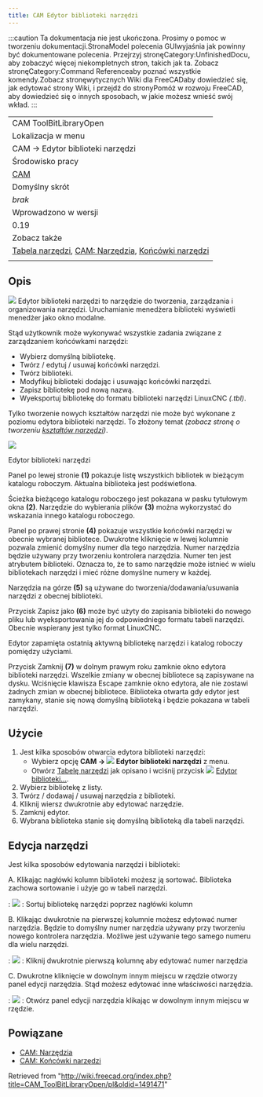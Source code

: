```yaml
---
title: CAM Edytor biblioteki narzędzi
---
```

:::caution
Ta dokumentacja nie jest ukończona. Prosimy o pomoc w tworzeniu dokumentacji.StronaModel polecenia GUIwyjaśnia jak powinny być dokumentowane polecenia. Przejrzyj stronęCategory:UnfinishedDocu, aby zobaczyć więcej niekompletnych stron, takich jak ta. Zobacz stronęCategory:Command Referenceaby poznać wszystkie komendy.Zobacz stronęwytycznych Wiki dla FreeCADaby dowiedzieć się, jak edytować strony Wiki, i przejdź do stronyPomóż w rozwoju FreeCAD, aby dowiedzieć się o innych sposobach, w jakie możesz wnieść swój wkład.
:::

|  |
| --- |
| CAM ToolBitLibraryOpen |
| Lokalizacja w menu |
| CAM → Edytor biblioteki narzędzi |
| Środowisko pracy |
| [CAM](/CAM_Workbench/pl "CAM Workbench/pl") |
| Domyślny skrót |
| *brak* |
| Wprowadzono w wersji |
| 0.19 |
| Zobacz także |
| [Tabela narzędzi](/CAM_ToolBitDock/pl "CAM ToolBitDock/pl"), [CAM: Narzędzia](/CAM_Tools/pl "CAM Tools/pl"), [Końcówki narzędzi](/CAM_ToolBit/pl "CAM ToolBit/pl") |
|  |

## Opis

![](/images/CAM_ToolBitLibraryOpen.svg) Edytor biblioteki narzędzi to narzędzie do tworzenia, zarządzania i organizowania narzędzi. Uruchamianie menedżera biblioteki wyświetli menedżer jako okno modalne.

Stąd użytkownik może wykonywać wszystkie zadania związane z zarządzaniem końcówkami narzędzi:

* Wybierz domyślną bibliotekę.
* Twórz / edytuj / usuwaj końcówki narzędzi.
* Twórz biblioteki.
* Modyfikuj biblioteki dodając i usuwając końcówki narzędzi.
* Zapisz bibliotekę pod nową nazwą.
* Wyeksportuj bibliotekę do formatu biblioteki narzędzi LinuxCNC *(.tbl)*.

Tylko tworzenie nowych kształtów narzędzi nie może być wykonane z poziomu edytora biblioteki narzędzi. To złożony temat *(zobacz stronę o tworzeniu [kształtów narzędzi](/CAM_ToolShape/pl "CAM ToolShape/pl"))*.

![](/images/Toolbitmanager.png)

Edytor biblioteki narzędzi

Panel po lewej stronie **(1)** pokazuje listę wszystkich bibliotek w bieżącym katalogu roboczym. Aktualna biblioteka jest podświetlona.

Ścieżka bieżącego katalogu roboczego jest pokazana w pasku tytułowym okna **(2)**. Narzędzie do wybierania plików **(3)** można wykorzystać do wskazania innego katalogu roboczego.

Panel po prawej stronie **(4)** pokazuje wszystkie końcówki narzędzi w obecnie wybranej bibliotece. Dwukrotne kliknięcie w lewej kolumnie pozwala zmienić domyślny numer dla tego narzędzia. Numer narzędzia będzie używany przy tworzeniu kontrolera narzędzia. Numer ten jest atrybutem biblioteki. Oznacza to, że to samo narzędzie może istnieć w wielu bibliotekach narzędzi i mieć różne domyślne numery w każdej.

Narzędzia na górze **(5)** są używane do tworzenia/dodawania/usuwania narzędzi z obecnej biblioteki.

Przycisk Zapisz jako **(6)** może być użyty do zapisania biblioteki do nowego pliku lub wyeksportowania jej do odpowiedniego formatu tabeli narzędzi. Obecnie wspierany jest tylko format LinuxCNC.

Edytor zapamięta ostatnią aktywną bibliotekę narzędzi i katalog roboczy pomiędzy użyciami.

Przycisk Zamknij **(7)** w dolnym prawym roku zamknie okno edytora biblioteki narzędzi. Wszelkie zmiany w obecnej bibliotece są zapisywane na dysku. Wciśnięcie klawisza Escape zamknie okno edytora, ale nie zostawi żadnych zmian w obecnej bibliotece. Biblioteka otwarta gdy edytor jest zamykany, stanie się nową domyślną biblioteką i będzie pokazana w tabeli narzędzi.

## Użycie

1. Jest kilka sposobów otwarcia edytora biblioteki narzędzi:
   * Wybierz opcję **CAM → ![](/images/CAM_ToolBitLibraryOpen.svg) Edytor biblioteki narzędzi** z menu.
   * Otwórz [Tabelę narzędzi](/CAM_ToolBitDock/pl "CAM ToolBitDock/pl") jak opisano i wciśnij przycisk ![](/images/Edit-edit.svg) [Edytor biblioteki...](/CAM_ToolBitLibraryOpen "CAM ToolBitLibraryOpen").
2. Wybierz bibliotekę z listy.
3. Twórz / dodawaj / usuwaj narzędzia z biblioteki.
4. Kliknij wiersz dwukrotnie aby edytować narzędzie.
5. Zamknij edytor.
6. Wybrana biblioteka stanie się domyślną biblioteką dla tabeli narzędzi.

## Edycja narzędzi

Jest kilka sposobów edytowania narzędzi i biblioteki:

A. Klikając nagłówki kolumn biblioteki możesz ją sortować. Biblioteka zachowa sortowanie i użyje go w tabeli narzędzi.

:   ![](/images/Librarysort.png)
:   Sortuj bibliotekę narzędzi poprzez nagłówki kolumn

B. Klikając dwukrotnie na pierwszej kolumnie możesz edytować numer narzędzia. Będzie to domyślny numer narzędzia używany przy tworzeniu nowego kontrolera narzędzia. Możliwe jest używanie tego samego numeru dla wielu narzędzi.

:   ![](/images/Edittoolnumber.png)
:   Kliknij dwukrotnie pierwszą kolumnę aby edytować numer narzędzia

C. Dwukrotne kliknięcie w dowolnym innym miejscu w rzędzie otworzy panel edycji narzędzia. Stąd możesz edytować inne właściwości narzędzia.

:   ![](/images/Editingpanel.png)
:   Otwórz panel edycji narzędzia klikając w dowolnym innym miejscu w rzędzie.

## Powiązane

* [CAM: Narzędzia](/CAM_Tools/pl "CAM Tools/pl")
* [CAM: Końcówki narzędzi](/CAM_ToolBit/pl "CAM ToolBit/pl")

Retrieved from "<http://wiki.freecad.org/index.php?title=CAM_ToolBitLibraryOpen/pl&oldid=1491471>"